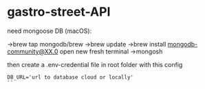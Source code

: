 # gastro-street-API

need mongoose DB (macOS):

->brew tap mongodb/brew
->brew update
->brew install mongodb-community@XX.0
open new fresh terminal
->mongosh

then create a .env-credential file in root folder
with this config

````
DB_URL='url to database cloud or locally'
``